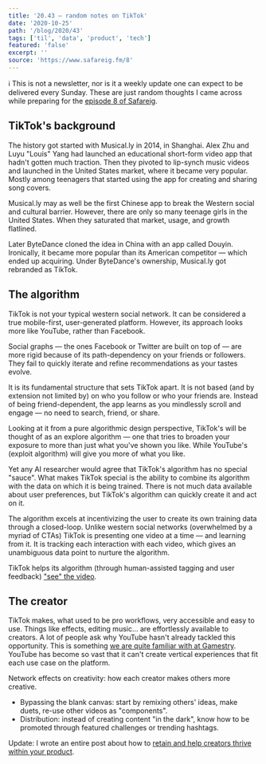 ```yaml
---
title: '20.43 — random notes on TikTok'
date: '2020-10-25'
path: '/blog/2020/43'
tags: ['til', 'data', 'product', 'tech']
featured: 'false'
excerpt: ''
source: 'https://www.safareig.fm/8'
---
```


ℹ️ This is not a newsletter, nor is it a weekly update one can expect to be delivered every Sunday. These are just random thoughts I came across while preparing for the [episode 8 of Safareig](https://www.safareig.fm/8).

## TikTok's background

The history got started with Musical.ly in 2014, in Shanghai. Alex Zhu and Luyu "Louis" Yang had launched an educational short-form video app that hadn't gotten much traction. Then they pivoted to lip-synch music videos and launched in the United States market, where it became very popular. Mostly among teenagers that started using the app for creating and sharing song covers.

Musical.ly may as well be the first Chinese app to break the Western social and cultural barrier. However, there are only so many teenage girls in the United States. When they saturated that market, usage, and growth flatlined.

Later ByteDance cloned the idea in China with an app called Douyin. Ironically, it became more popular than its American competitor — which ended up acquiring. Under ByteDance's ownership, Musical.ly got rebranded as TikTok.

## The algorithm

TikTok is not your typical western social network. It can be considered a true mobile-first, user-generated platform. However, its approach looks more like YouTube, rather than Facebook.

Social graphs — the ones Facebook or Twitter are built on top of — are more rigid because of its path-dependency on your friends or followers. They fail to quickly iterate and refine recommendations as your tastes evolve.

It is its fundamental structure that sets TikTok apart. It is not based (and by extension not limited by) on who you follow or who your friends are. Instead of being friend-dependent, the app learns as you mindlessly scroll and engage — no need to search, friend, or share.

Looking at it from a pure algorithmic design perspective, TikTok's will be thought of as an explore algorithm — one that tries to broaden your exposure to more than just what you've shown you like. While YouTube's (exploit algorithm) will give you more of what you like.

Yet any AI researcher would agree that TikTok's algorithm has no special "sauce". What makes TikTok special is the ability to combine its algorithm with the data on which it is being trained. There is not much data available about user preferences, but TikTok's algorithm can quickly create it and act on it.

The algorithm excels at incentivizing the user to create its own training data through a closed-loop. Unlike western social networks (overwhelmed by a myriad of CTAs) TikTok is presenting one video at a time — and learning from it. It is tracking each interaction with each video, which gives an unambiguous data point to nurture the algorithm.

TikTok helps its algorithm (through human-assisted tagging and user feedback) ["see" the video](https://www.eugenewei.com/blog/2020/9/18/seeing-like-an-algorithm).

## The creator

TikTok makes, what used to be pro workflows, very accessible and easy to use. Things like effects, editing music... are effortlessly available to creators. A lot of people ask why YouTube hasn't already tackled this opportunity. This is something [we are quite familiar with at Gamestry](/blog/2020/creators-are-struggling). YouTube has become so vast that it can't create vertical experiences that fit each use case on the platform.

Network effects on creativity: how each creator makes others more creative.

- Bypassing the blank canvas: start by remixing others' ideas, make duets, re-use other videos as "components".
- Distribution: instead of creating content "in the dark", know how to be promoted through featured challenges or trending hashtags.

Update: I wrote an entire post about how to [retain and help creators thrive within your product](/blog/2020/creators-go-first).
